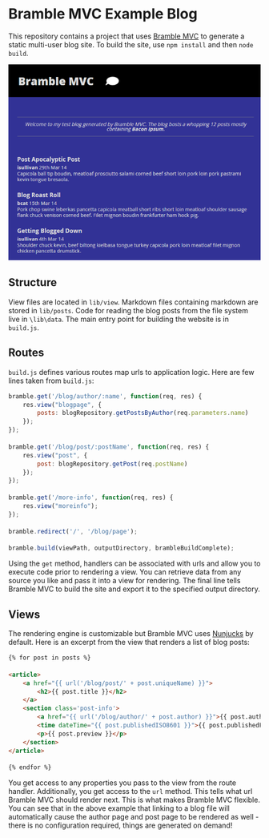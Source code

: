 Bramble MVC Example Blog
========================
This repository contains a project that uses [Bramble MVC](https://github.com/iansullivan88/bramble-mvc) to generate a static multi-user blog site. To build the site, use `npm install` and then `node build`.

![Screenshot](screenshot.png)

Structure
---------
View files are located in `lib/view`.
Markdown files containing markdown are stored in `lib/posts`.
Code for reading the blog posts from the file system live in `\lib\data`.
The main entry point for building the website is in `build.js`.

Routes
------
`build.js` defines various routes map urls to application logic. Here are few lines taken from `build.js`:
```js
bramble.get('/blog/author/:name', function(req, res) {
    res.view("blogpage", {
        posts: blogRepository.getPostsByAuthor(req.parameters.name)
    });
});

bramble.get('/blog/post/:postName', function(req, res) {
    res.view("post", {
        post: blogRepository.getPost(req.postName)
    });
});

bramble.get('/more-info', function(req, res) {
    res.view("moreinfo");
});

bramble.redirect('/', '/blog/page');

bramble.build(viewPath, outputDirectory, brambleBuildComplete);
```
Using the `get` method, handlers can be associated with urls and allow you to execute code prior to rendering a view. You can retrieve data from any source you like and pass it into a view for rendering. The final line tells Bramble MVC to build the site and export it to the specified output directory.

Views
-----
The rendering engine is customizable but Bramble MVC uses [Nunjucks](http://mozilla.github.io/nunjucks/) by default. Here is an excerpt from the view that renders a list of blog posts:
```html
{% for post in posts %}

<article>
    <a href="{{ url('/blog/post/' + post.uniqueName) }}">
        <h2>{{ post.title }}</h2>
    </a>
    <section class='post-info'>
        <a href="{{ url('/blog/author/' + post.author) }}">{{ post.author }}</a>
        <time dateTime="{{ post.publishedISO8601 }}">{{ post.publishedFormatted }}</time>
        <p>{{ post.preview }}</p>
    </section>
</article>

{% endfor %}
```
You get access to any properties you pass to the view from the route handler. Additionally, you get access to the `url` method. This tells what url Bramble MVC should render next. This is what makes Bramble MVC flexible. You can see that in the above example that linking to a blog file will automatically cause the author page and post page to be rendered as well - there is no configuration required, things are generated on demand!
